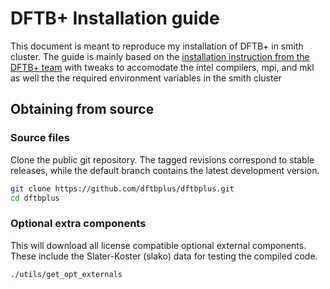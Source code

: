 # DFTB+ Installation guide

This document is meant to reproduce my installation of DFTB+ in smith cluster. The guide is mainly based on the [installation instruction from the DFTB+ team](https://github.com/dftbplus/dftbplus/blob/21.2/INSTALL.rst) with tweaks to accomodate the intel compilers, mpi, and mkl as well the the required environment variables in the smith cluster

## Obtaining from source

### Source files  
Clone the public git repository. The tagged revisions correspond to stable releases, while the default branch contains the latest development version.

```bash
git clone https://github.com/dftbplus/dftbplus.git
cd dftbplus
```

### Optional extra components
This will download all license compatible optional external components. These include the Slater-Koster (slako) data for testing the compiled code.

```bash
./utils/get_opt_externals
```


